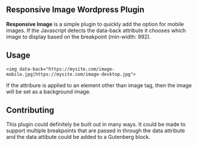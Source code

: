 ## Responsive Image Wordpress Plugin

**Responsive Image** is a simple plugin to quickly add the option for mobile images. If the Javascript detects the data-back attribute it chooses which image to display based on the breakpoint (min-width: 992).

## Usage

    <img data-back="https://mysite.com/image-mobile.jpg|https://mysite.com/image-desktop.jpg">

If the attribure is applied to an element other than image tag, then the image will be set as a background image.

## Contributing

This plugin could definitely be built out in many ways. It could be made to support multiple breakpoints that are passed in through the data attribute and the data attibute could be added to a Gutenberg block.